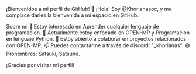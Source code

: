 ¡Bienvenidos a mi perfil de GitHub! 👋
¡Hola! Soy @Khorianasoc, y me complace darles la bienvenida a mi espacio en GitHub.

Sobre mí
👀 Estoy interesado en Aprender cualquier lenguaje de programacion.
🌱 Actualmente estoy enfocado en OPEN-MP y Programacion en lenguaje Python.
💼 Estoy abierto a colaborar en proyectos relacionados con OPEN-MP.
📫 Puedes contactarme a través de discord: "_khorianas".
😄 Pronombres: Satsuki, Satsune.

¡Gracias por visitar mi perfil!


